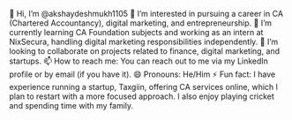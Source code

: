 👋 Hi, I’m @akshaydeshmukh1105
👀 I’m interested in pursuing a career in CA (Chartered Accountancy), digital marketing, and entrepreneurship.
🌱 I’m currently learning CA Foundation subjects and working as an intern at NixSecura, handling digital marketing responsibilities independently.
💞️ I’m looking to collaborate on projects related to finance, digital marketing, and startups.
📫 How to reach me: You can reach out to me via my LinkedIn profile or by email (if you have it).
😄 Pronouns: He/Him
⚡ Fun fact: I have experience running a startup, Taxgiin, offering CA services online, which I plan to restart with a more focused approach. I also enjoy playing cricket and spending time with my family.
<!---
akshaydeshmukh1105/akshaydeshmukh1105 is a ✨ special ✨ repository because its `README.md` (this file) appears on your GitHub profile.
You can click the Preview link to take a look at your changes.
--->
